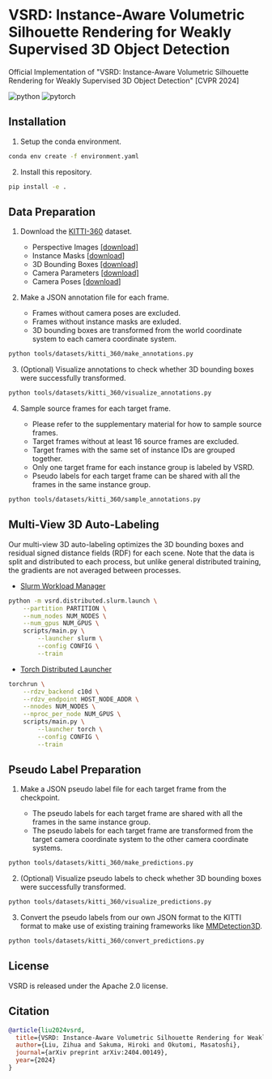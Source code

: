 # VSRD: Instance-Aware Volumetric Silhouette Rendering for Weakly Supervised 3D Object Detection

Official Implementation of "VSRD: Instance-Aware Volumetric Silhouette Rendering for Weakly Supervised 3D Object Detection" [CVPR 2024]

![python](https://img.shields.io/badge/Python-3.10-3670A0?style=flat&logo=Python&logoColor=ffdd54)
![pytorch](https://img.shields.io/badge/PyTorch-1.13-%23EE4C2C.svg?style=flat&logo=PyTorch&logoColor=%23EE4C2C)

## Installation

1. Setup the conda environment.

```bash
conda env create -f environment.yaml
```

2. Install this repository.

```bash
pip install -e .
```

## Data Preparation

1. Download the [KITTI-360](https://www.cvlibs.net/datasets/kitti-360/download.php) dataset.

    - Perspective Images [[download]](https://s3.eu-central-1.amazonaws.com/avg-projects/KITTI-360/a1d81d9f7fc7195c937f9ad12e2a2c66441ecb4e/download_2d_perspective.zip)
    - Instance Masks [[download](https://s3.eu-central-1.amazonaws.com/avg-projects/KITTI-360/ed180d24c0a144f2f1ac71c2c655a3e986517ed8/data_2d_semantics.zip)]
    - 3D Bounding Boxes [[download]](https://s3.eu-central-1.amazonaws.com/avg-projects/KITTI-360/ffa164387078f48a20f0188aa31b0384bb19ce60/data_3d_bboxes.zip)
    - Camera Parameters [[download]](https://s3.eu-central-1.amazonaws.com/avg-projects/KITTI-360/384509ed5413ccc81328cf8c55cc6af078b8c444/calibration.zip)
    - Camera Poses [[download]](https://s3.eu-central-1.amazonaws.com/avg-projects/KITTI-360/89a6bae3c8a6f789e12de4807fc1e8fdcf182cf4/data_poses.zip)

2. Make a JSON annotation file for each frame.

    - Frames without camera poses are excluded.
    - Frames without instance masks are exluded.
    - 3D bounding boxes are transformed from the world coordinate system to each camera coordinate system.

```bash
python tools/datasets/kitti_360/make_annotations.py
```

3. (Optional) Visualize annotations to check whether 3D bounding boxes were successfully transformed.

```bash
python tools/datasets/kitti_360/visualize_annotations.py
```

4. Sample source frames for each target frame.

    - Please refer to the supplementary material for how to sample source frames.
    - Target frames without at least 16 source frames are excluded.
    - Target frames with the same set of instance IDs are grouped together.
    - Only one target frame for each instance group is labeled by VSRD.
    - Pseudo labels for each target frame can be shared with all the frames in the same instance group.

```bash
python tools/datasets/kitti_360/sample_annotations.py
```

## Multi-View 3D Auto-Labeling

Our multi-view 3D auto-labeling optimizes the 3D bounding boxes and residual signed distance fields (RDF) for each scene. Note that the data is split and distributed to each process, but unlike general distributed training, the gradients are not averaged between processes.

- [Slurm Workload Manager](https://ja.wikipedia.org/wiki/Slurm_Workload_Manager)

```bash
python -m vsrd.distributed.slurm.launch \
    --partition PARTITION \
    --num_nodes NUM_NODES \
    --num_gpus NUM_GPUS \
    scripts/main.py \
        --launcher slurm \
        --config CONFIG \
        --train
```

- [Torch Distributed Launcher](https://pytorch.org/docs/stable/elastic/run.html)

```bash
torchrun \
    --rdzv_backend c10d \
    --rdzv_endpoint HOST_NODE_ADDR \
    --nnodes NUM_NODES \
    --nproc_per_node NUM_GPUS \
    scripts/main.py \
        --launcher torch \
        --config CONFIG \
        --train
```

## Pseudo Label Preparation

1. Make a JSON pseudo label file for each target frame from the checkpoint.

    - The pseudo labels for each target frame are shared with all the frames in the same instance group.
    - The pseudo labels for each target frame are transformed from the target camera coordinate system to the other camera coordinate systems.

```bash
python tools/datasets/kitti_360/make_predictions.py
```

2. (Optional) Visualize pseudo labels to check whether 3D bounding boxes were successfully transformed.

```bash
python tools/datasets/kitti_360/visualize_predictions.py
```

3. Convert the pseudo labels from our own JSON format to the KITTI format to make use of existing training frameworks like [MMDetection3D](https://github.com/open-mmlab/mmdetection3d).

```bash
python tools/datasets/kitti_360/convert_predictions.py
```

## License

VSRD is released under the Apache 2.0 license.

## Citation

```bibtex
@article{liu2024vsrd,
  title={VSRD: Instance-Aware Volumetric Silhouette Rendering for Weakly Supervised 3D Object Detection},
  author={Liu, Zihua and Sakuma, Hiroki and Okutomi, Masatoshi},
  journal={arXiv preprint arXiv:2404.00149},
  year={2024}
}
```
